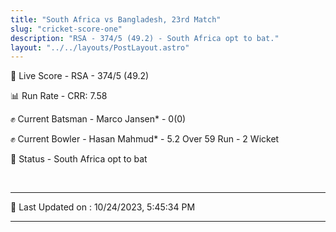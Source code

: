 ```yaml
---
title: "South Africa vs Bangladesh, 23rd Match"
slug: "cricket-score-one"
description: "RSA - 374/5 (49.2) - South Africa opt to bat."
layout: "../../layouts/PostLayout.astro"
---
```


🔴 Live Score - RSA - 374/5 (49.2)  

📊 Run Rate - CRR: 7.58  

✊ Current Batsman - Marco Jansen* - 0(0)  

✊ Current Bowler - Hasan Mahmud* - 5.2 Over 59 Run - 2 Wicket  

📑 Status - South Africa opt to bat

<br />

***

📝 Last Updated on : 10/24/2023, 5:45:34 PM

***

